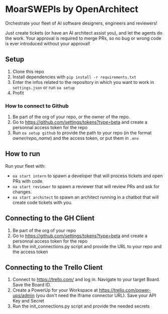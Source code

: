 # MoarSWEPls by OpenArchitect

Orchestrate your fleet of AI software designers, engineers and reviewers!

Just create tickets (or have an AI architect assist you), and let the agents do the work. Your approval is required to merge PRs, so no bug or wrong code is ever introduced without your approval!

## Setup

1. Clone this repo
2. Install dependencies with `pip install -r requirements.txt`
3. Enter the infos related to the repository in which you want to work in `settings.json` or run `oa setup`
4. Profit

### How to connect to Github

1. Be part of the org of your repo, or the owner of the repo.
2. Go to https://github.com/settings/tokens?type=beta and create a personnal access token for the repo
3. Run `oa setup github` to provide the path to your repo (in the format *owner/repo_name*) and the access token, or put them in `.env`

## How to run

Run your fleet with:
- `oa start intern` to spawn a developer that will process tickets and open PRs with code.
- `oa start reviewer` to spawn a reviewer that will review PRs and ask for changes.
- `oa start architect` to spawn an architect running in a chatbot that will create code tickets with you.

## Connecting to the GH Client

1. Be part of the org of your repo
2. Go to https://github.com/settings/tokens?type=beta and create a personnal access token for the repo
3. Run the init_connections.py script and provide the URL to your repo and the access token

## Connecting to the Trello Client

1. Connect to https://trello.com/ and log in. Navigate to your target Board. Save the Board ID.
2. Create a PowerUp for your Workspace at https://trello.com/power-ups/admin (you don't need the Iframe connector URL). Save your API Key and Secret
3. Run the init_connections.py script and provide the needed secrets

